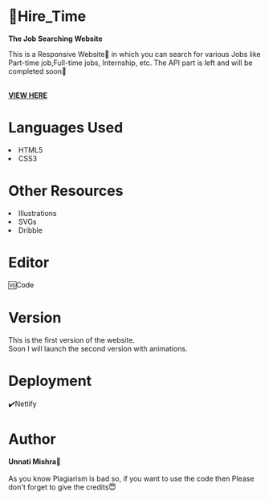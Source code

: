 


# 📍Hire_Time
<b>The Job Searching Website</b>

This is a Responsive Website📱 in which you can search for various Jobs like Part-time job,Full-time jobs, Internship, etc.
The API part is left and will be completed soon🎈

<br>
<b><a href="https://hire-time.netlify.app/">VIEW HERE</a></b>


<h1>Languages Used</h1>
<li>HTML5</li>
<li>CSS3</li>


<h1>Other Resources</h1>
<li>Illustrations</li>
<li>SVGs</li>
<li>Dribble</li>

<h1>Editor</h1>
🆚Code


<h1>Version</h1>
  
This is the first version of the website.
<br>Soon I will launch the second version with animations.

<h1>Deployment</h1>
	✔️Netlify

<h1>Author</h1>
  <b>Unnati Mishra🙎</b>
  <br><br>
  As you know Plagiarism is bad so, if you want to use the code then Please don't forget to give the credits😇
  


